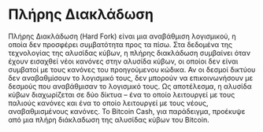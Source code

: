 # Πλήρης Διακλάδωση

Πλήρης Διακλάδωση (Hard Fork) είναι μια αναβάθμιση λογισμικού, η οποία δεν προσφέρει συμβατότητα προς τα πίσω. Στα δεδομένα της τεχνολογίας της αλυσίδας κύβων, η πλήρης διακλάδωση συμβαίνει όταν έχουν εισαχθεί νέοι κανόνες στην αλυσίδα κύβων, οι οποίοι δεν είναι συμβατοί με τους κανόνες του προηγούμενου κώδικα. Αν οι δεσμοί δικτύου δεν αναβαθμίσουν το λογισμικό τους, δεν μπορούν να επικοινωνήσουν με δεσμούς που αναβάθμισαν το λογισμικό τους. Ως αποτέλεσμα, η αλυσίδα κύβων διαχωρίζεται σε δύο δίκτυα – ένα το οποίο λειτουργεί με τους παλιούς κανόνες και ένα το οποίο λειτουργεί με τους νέους, αναβαθμισμένους κανόνες. Το Bitcoin Cash, για παράδειγμα, προέκυψε από μια πλήρη διάκλαδωση της αλυσίδας κύβων του Bitcoin.
